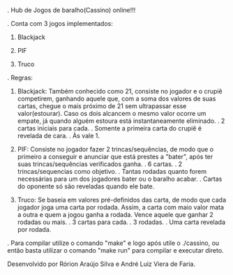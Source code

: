 . Hub de Jogos de baralho(Cassino) online!!!

. Conta com 3 jogos implementados:

1) Blackjack

2) PIF

3) Truco


. Regras:

1) Blackjack:
Também conhecido como 21, consiste no jogador e o crupiê competirem, ganhando aquele que, com a soma dos valores de suas cartas, chegue o mais próximo de 21 sem ultrapassar esse valor(estourar). Caso os dois alcancem o mesmo valor ocorre um empate, já quando alguém estoura está instantaneamente eliminado.
. 2 cartas iniciais para cada.
. Somente a primeira carta do crupiê é revelada de cara.
. Às vale 1.

2) PIF:
Consiste no jogador fazer 2 trincas/sequências, de modo que o primeiro a conseguir e anunciar que está prestes a "bater", após ter suas trincas/sequências verificados ganha.
. 6 cartas.
. 2 trincas/sequencias como objetivo.
. Tantas rodadas quanto forem necessárias para um dos jogadores bater ou o baralho acabar.
. Cartas do oponente só são reveladas quando ele bate.

3) Truco:
Se baseia em valores pré-definidos das carta, de modo que cada jogador joga uma carta por rodada. Assim, a carta com maio valor mata a outra e quem a jogou ganha a rodada. Vence aquele que ganhar 2 rodadas ou mais.
. 3 cartas para cada.
. 3 rodadas.
. Uma carta revelada por rodada.

. Para compilar utilize o comando "make" e logo após utile o ./cassino, ou então basta utilizar o comando "make run" para compilar e executar direto.

Desenvolvido por Rórion Araújo Silva e André Luiz Viera de Faria.
